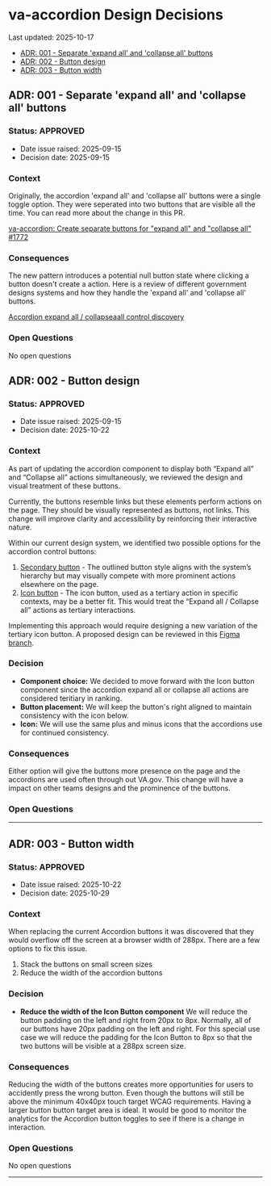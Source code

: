 # va-accordion Design Decisions
Last updated: 2025-10-17

- [ADR: 001 - Separate 'expand all' and 'collapse all' buttons](#ADR-001---Separate-expand-all-and-collapse-all-buttons)
- [ADR: 002 - Button design](#ADR-002---Button-design)
- [ADR: 003 - Button width](#ADR-003---Button-width)

## ADR: 001 - Separate 'expand all' and 'collapse all' buttons

### Status: APPROVED
- Date issue raised: 2025-09-15
- Decision date: 2025-09-15

### Context
Originally, the accordion 'expand all' and 'collapse all' buttons were a single toggle option. They were seperated into two buttons that are visible all the time. You can read more about the change in this PR. 

[va-accordion: Create separate buttons for "expand all" and "collapse all" #1772](https://github.com/department-of-veterans-affairs/component-library/pull/1772#top)

### Consequences
The new pattern introduces a potential null button state where clicking a button doesn't create a action. Here is a review of different government designs systems and how they handle the 'expand all' and 'collapse all' buttons. 

[Accordion expand all / collapseaall control discovery](https://github.com/department-of-veterans-affairs/va.gov-team/blob/master/products/design-system-forms-library/products/components/va-accordion/accordion-expand-all-collapse-all-control-discovery.md)

### Open Questions
No open questions

## ADR: 002 - Button design

### Status: APPROVED
- Date issue raised: 2025-09-15
- Decision date: 2025-10-22

### Context
As part of updating the accordion component to display both “Expand all” and “Collapse all” actions simultaneously, we reviewed the design and visual treatment of these buttons.

Currently, the buttons resemble links but these elements perform actions on the page. They should be visually represented as buttons, not links. This change will improve clarity and accessibility by reinforcing their interactive nature.

Within our current design system, we identified two possible options for the accordion control buttons:

1. [Secondary button](https://design.va.gov/components/button/) - The outlined button style aligns with the system’s hierarchy but may visually compete with more prominent actions elsewhere on the page.
2. [Icon button](https://design.va.gov/components/button/button-icon#examples) - The icon button, used as a tertiary action in specific contexts, may be a better fit. This would treat the “Expand all / Collapse all” actions as tertiary interactions.

Implementing this approach would require designing a new variation of the tertiary icon button.
A proposed design can be reviewed in this [Figma branch](https://www.figma.com/design/afurtw4iqQe6y4gXfNfkkk/branch/rhpw0SFyU8xzLm6dmMymj8/VADS-Component-Library?m=auto&node-id=40131-22422&t=qfWkoZXCtt5KNUuG-1). 

### Decision
* **Component choice:** We decided to move forward with the Icon button component since the accordion expand all or collapse all actions are considered teritiary in ranking. 
* **Button placement:** We will keep the button's right aligned to maintain consistency with the icon below.
* **Icon:** We will use the same plus and minus icons that the accordions use for continued consistency.

### Consequences
Either option will give the buttons more presence on the page and the accordions are used often through out VA.gov. This change will have a impact on other teams designs and the prominence of the buttons.

### Open Questions

---

## ADR: 003 - Button width

### Status: APPROVED
- Date issue raised: 2025-10-22
- Decision date: 2025-10-29

### Context
When replacing the current Accordion buttons it was discovered that they would overflow off the screen at a browser width of 288px. There are a few options to fix this issue. 
1. Stack the buttons on small screen sizes
2. Reduce the width of the accordion buttons

### Decision
* **Reduce the width of the Icon Button component** We will reduce the button padding on the left and right from 20px to 8px. Normally, all of our buttons have 20px padding on the left and right. For this special use case we will reduce the padding for the Icon Button to 8px so that the two buttons will be visible at a 288px screen size.  

### Consequences
Reducing the width of the buttons creates more opportunities for users to accidently press the wrong button. Even though the buttons will still be above the minimum 40x40px touch target WCAG requirements. Having a larger button button target area is ideal. It would be good to monitor the analytics for the Accordion button toggles to see if there is a change in interaction. 

### Open Questions
No open questions

---
